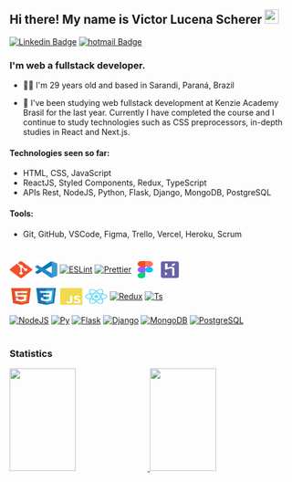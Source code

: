 ## Hi there! My name is Victor Lucena Scherer <img src="https://media.giphy.com/media/hvRJCLFzcasrR4ia7z/giphy.gif" width="25px" height="25px"></a>

[![Linkedin Badge](https://img.shields.io/badge/-LinkedIn-blue?style=flat-square&logo=Linkedin&logoColor=white&link=https://www.linkedin.com/in/victorscherer/)](https://www.linkedin.com/in/victorscherer/)
[![hotmail Badge](https://img.shields.io/badge/-Gmail-red?style=flat-square&logo=Gmail&logoColor=white&link=mailto:victor_scherer@hotmail.com)](mailto:victor_scherer@hotmail.com) 

### I'm web a fullstack developer.

- 🙋‍♂️ I'm 29 years old and based in Sarandi, Paraná, Brazil

- 📖 I've been studying web fullstack development at Kenzie Academy Brasil for the last year. Currently I have completed the course and I continue to study technologies such as CSS preprocessors, in-depth studies in React and Next.js.

#### Technologies seen so far: 
 - HTML, CSS, JavaScript
 - ReactJS, Styled Components, Redux, TypeScript
 - APIs Rest, NodeJS, Python, Flask, Django, MongoDB, PostgreSQL

#### Tools:
- Git, GitHub, VSCode, Figma, Trello, Vercel, Heroku, Scrum

#

<div style="display: inline_block">
 <a href="https://git-scm.com/" title="Git"><img align="center" alt="Git" height="30px" width="40px" src="https://raw.githubusercontent.com/devicons/devicon/master/icons/git/git-original.svg"></a>
 <a href="https://code.visualstudio.com/" title="Visual Studio Code"><img align="center" alt="Visual Studio Code" height="30px" width="40px" src="https://raw.githubusercontent.com/devicons/devicon/master/icons/vscode/vscode-original.svg"></a>
 <a href="https://eslint.org/" title="ESLint"><img align="center" alt="ESLint" height="30px" width="40px" src="https://github.com/tomchen/stack-icons/blob/master/logos/eslint.svg" ></a>
<a href="https://prettier.io/" title="Prettier"><img align="center" alt="Prettier" height="30px" width="40px" src="https://github.com/tomchen/stack-icons/blob/master/logos/prettier.svg" ></a>
 <a href="http://figma.com" title="Figma"><img align="center" alt="Figma" height="30px" width="40px" src="https://raw.githubusercontent.com/devicons/devicon/master/icons/figma/figma-original.svg"></a>
 <a href="http://www.heroku.com" title="Heroku"><img align="center" alt="Heroku" height="30px" width="40px" src="https://raw.githubusercontent.com/devicons/devicon/master/icons/heroku/heroku-plain.svg"></a>
 </div>
<div style="display: inline_block"><br>
  <a href="https://www.w3.org/TR/html5/" title="HTML5"><img align="center" alt="HTML" height="30" width="40" src="https://raw.githubusercontent.com/devicons/devicon/master/icons/html5/html5-original.svg"></a>
  <a href="https://www.w3.org/TR/CSS/" title="CSS3"><img align="center" alt="CSS3" height="30" width="40" src="https://raw.githubusercontent.com/devicons/devicon/master/icons/css3/css3-original.svg"></a>
  <a href="https://developer.mozilla.org/en-US/docs/Web/JavaScript" title="JavaScript"><img align="center" alt="Js" height="30" width="40" src="https://raw.githubusercontent.com/devicons/devicon/master/icons/javascript/javascript-plain.svg"></a>
  <a href="https://reactjs.org/" title="React"><img align="center" alt="React" height="30" width="40" src="https://raw.githubusercontent.com/devicons/devicon/master/icons/react/react-original.svg"></a>
 <a href="https://redux.js.org/" title="Redux"><img align="center" alt="Redux" height="40px" width="30px" src="https://github.com/tomchen/stack-icons/blob/master/logos/redux.svg" ></a>
  <a href="https://www.typescriptlang.org/" title="Typescript"><img align="center" alt="Ts" height="30" width="40" src="https://cdn.jsdelivr.net/gh/devicons/devicon/icons/typescript/typescript-original.svg" /></a>
</div>
  
<div style="display: inline_block"><br>
 <a href="https://nodejs.org/en/" title="NodeJS"><img align="center" alt="NodeJS" height="30" width="40" src="https://cdn.jsdelivr.net/gh/devicons/devicon/icons/nodejs/nodejs-original.svg" /></a>
  <a href="https://www.python.org/" title="Python"><img align="center" alt="Py" height="30" width="40" src="https://cdn.jsdelivr.net/gh/devicons/devicon/icons/python/python-original.svg" /></a>
  <a href="https://flask.palletsprojects.com/en/2.1.x/" title="Flask"><img align="center" alt="Flask" height="30" width="40" src="https://cdn.jsdelivr.net/gh/devicons/devicon/icons/flask/flask-original.svg" /></a>
  <a href="https://www.djangoproject.com/" title="Django"><img align="center" alt="Django" height="40" width="50" src="https://icongr.am/devicon/django-plain.svg?color=7fffd4"/></a>
  <a href="https://www.mongodb.org/" title="MongoDB"><img align="center" alt="MongoDB" height="30" width="40" src="https://cdn.jsdelivr.net/gh/devicons/devicon/icons/mongodb/mongodb-original.svg" /></a>
  <a href="https://www.postgresql.org/" title="PostgreSQL"><img align="center" alt="PostgreSQL" height="30" width="40" src="https://cdn.jsdelivr.net/gh/devicons/devicon/icons/postgresql/postgresql-original.svg" /></a>
</div>

#

### Statistics

<div style="display: inline_block">
  <a href="https://github.com/victorlscherer/">
  <img width="48%" height="180em" src="https://github-readme-stats.vercel.app/api?username=victorlscherer&show_icons=true&theme=tokyonight&include_all_commits=true&count_private=true"/>
  <img width="48%" height="180em" src="https://github-readme-stats.vercel.app/api/top-langs/?username=victorlscherer&layout=compact&langs_count=7&theme=tokyonight"/>
</div>
  
  ##
 